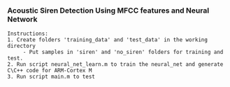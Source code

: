 ### Acoustic Siren Detection Using MFCC features and Neural Network
    Instructions:
    1. Create folders 'training_data' and 'test_data' in the working directory
         - Put samples in 'siren' and 'no_siren' folders for training and test.
    2. Run script neural_net_learn.m to train the neural_net and generate C\C++ code for ARM-Cortex M
    3. Run script main.m to test
